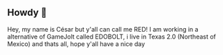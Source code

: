 ## Howdy 👋
Hey, my name is César but y'all can call me RED! I am working in a alternative of GameJolt called EDOBOLT, i live in Texas 2.0 (Northeast of Mexico) and thats all, hope y'all have a nice day
<!--
**Cesar-Gabriel/Cesar-Gabriel** is a ✨ _special_ ✨ repository because its `README.md` (this file) appears on your GitHub profile.

Here are some ideas to get you started:
-->
